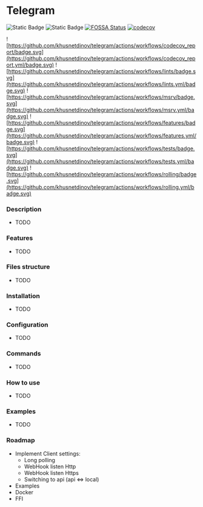 # Telegram

![Static Badge](https://img.shields.io/badge/Project_Status-development-red)
![Static Badge](https://img.shields.io/badge/Telegram_Bot_API-7.0-green)
[![FOSSA Status](https://app.fossa.com/api/projects/git%2Bgithub.com%2Fkhusnetdinov%2Ftelegram.svg?type=shield)](https://app.fossa.com/projects/git%2Bgithub.com%2Fkhusnetdinov%2Ftelegram?ref=badge_shield)
[![codecov](https://codecov.io/gh/khusnetdinov/telegram_bots_api/graph/badge.svg?token=HODA8WDALK)](https://codecov.io/gh/khusnetdinov/telegram_bots_api)

![https://github.com/khusnetdinov/telegram/actions/workflows/codecov_report/badge.svg](https://github.com/khusnetdinov/telegram/actions/workflows/codecov_report.yml/badge.svg)
![https://github.com/khusnetdinov/telegram/actions/workflows/lints/badge.svg](https://github.com/khusnetdinov/telegram/actions/workflows/lints.yml/badge.svg)
![https://github.com/khusnetdinov/telegram/actions/workflows/msrv/badge.svg](https://github.com/khusnetdinov/telegram/actions/workflows/msrv.yml/badge.svg)
![https://github.com/khusnetdinov/telegram/actions/workflows/features/badge.svg](https://github.com/khusnetdinov/telegram/actions/workflows/features.yml/badge.svg)
![https://github.com/khusnetdinov/telegram/actions/workflows/tests/badge.svg](https://github.com/khusnetdinov/telegram/actions/workflows/tests.yml/badge.svg)
![https://github.com/khusnetdinov/telegram/actions/workflows/rolling/badge.svg](https://github.com/khusnetdinov/telegram/actions/workflows/rolling.yml/badge.svg)

### Description

- TODO

### Features

- TODO

### Files structure

- TODO

### Installation

- TODO

### Configuration

- TODO

### Commands

- TODO

### How to use

- TODO

### Examples

- TODO

### Roadmap
- Implement Client settings:
  - Long polling
  - WebHook listen Http
  - WebHook listen Https
  - Switching to api (api <=> local)
- Examples
- Docker
- FFI

